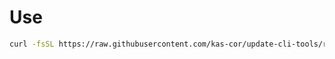 # Use

```bash
curl -fsSL https://raw.githubusercontent.com/kas-cor/update-cli-tools/refs/heads/main/run.sh | bash
```
